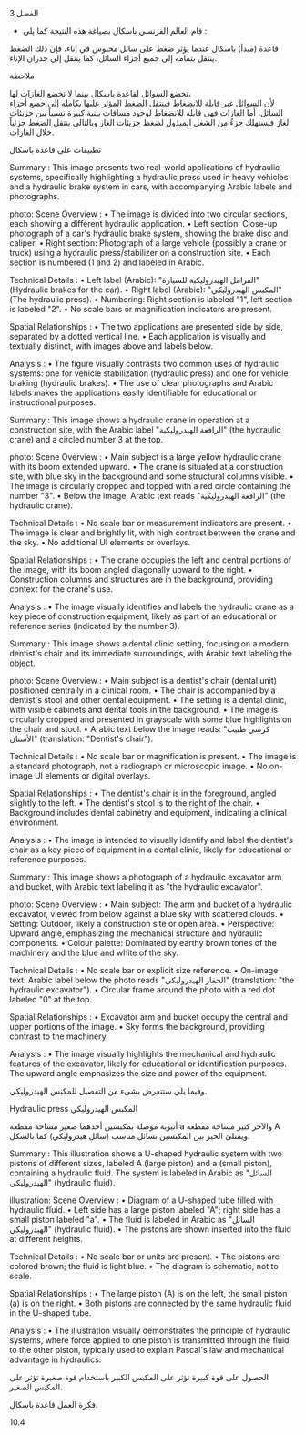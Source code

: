 3
الفصل <!-- text, from page 0 (l=0.852,t=0.033,r=0.925,b=0.074), with ID 421209de-4bbe-4e8b-b016-0b3680a6c5a9 -->

* قام العالم الفرنسي باسكال بصياغة هذه النتيجة كما يلي : <!-- text, from page 0 (l=0.462,t=0.087,r=0.931,b=0.113), with ID 685ac1bd-2c46-4e00-8159-1802e5fc8674 -->

قاعدة (مبدأ) باسكال
عندما يؤثر ضغط على سائل محبوس في إناء، فإن ذلك الضغط ينتقل بتمامه إلى جميع أجزاء السائل، كما ينتقل إلى جدران الإناء. <!-- text, from page 0 (l=0.071,t=0.118,r=0.928,b=0.194), with ID 0aae28f2-51de-465d-bbae-3d9fae4512f3 -->

ملاحظة

تخضع السوائل لقاعدة باسكال بينما لا تخضع الغازات لها،  
لأن السوائل غير قابلة للانضغاط فينتقل الضغط المؤثر عليها بكامله إلى جميع أجزاء السائل، أما الغازات فهي قابلة للانضغاط لوجود مسافات بينية كبيرة نسبياً بين جزيئات الغاز فيستهلك جزءٌ من الشغل المبذول لضغط جزيئات الغاز وبالتالي ينتقل الضغط جزئياً خلال الغازات. <!-- text, from page 0 (l=0.071,t=0.208,r=0.940,b=0.345), with ID a893ceea-0e98-4f32-a74b-0415987f0308 -->

تطبيقات على قاعدة باسكال <!-- text, from page 0 (l=0.616,t=0.360,r=0.930,b=0.400), with ID 3372a09f-1383-476f-9dd5-09362e9500a9 -->

Summary : This image presents two real-world applications of hydraulic systems, specifically highlighting a hydraulic press used in heavy vehicles and a hydraulic brake system in cars, with accompanying Arabic labels and photographs.

photo:
Scene Overview :
  • The image is divided into two circular sections, each showing a different hydraulic application.
  • Left section: Close-up photograph of a car's hydraulic brake system, showing the brake disc and caliper.
  • Right section: Photograph of a large vehicle (possibly a crane or truck) using a hydraulic press/stabilizer on a construction site.
  • Each section is numbered (1 and 2) and labeled in Arabic.

Technical Details :
  • Left label (Arabic): "الفرامل الهيدروليكية للسيارة" (Hydraulic brakes for the car).
  • Right label (Arabic): "المكبس الهيدروليكي" (The hydraulic press).
  • Numbering: Right section is labeled "1", left section is labeled "2".
  • No scale bars or magnification indicators are present.

Spatial Relationships :
  • The two applications are presented side by side, separated by a dotted vertical line.
  • Each application is visually and textually distinct, with images above and labels below.

Analysis :
  • The figure visually contrasts two common uses of hydraulic systems: one for vehicle stabilization (hydraulic press) and one for vehicle braking (hydraulic brakes).
  • The use of clear photographs and Arabic labels makes the applications easily identifiable for educational or instructional purposes. <!-- figure, from page 0 (l=0.579,t=0.406,r=0.921,b=0.585), with ID c38c528c-bdc8-4d3d-8d57-3ca21ebe30d0 -->

Summary : This image shows a hydraulic crane in operation at a construction site, with the Arabic label "الرافعة الهيدروليكية" (the hydraulic crane) and a circled number 3 at the top.

photo:
Scene Overview :
  • Main subject is a large yellow hydraulic crane with its boom extended upward.
  • The crane is situated at a construction site, with blue sky in the background and some structural columns visible.
  • The image is circularly cropped and topped with a red circle containing the number "3".
  • Below the image, Arabic text reads "الرافعة الهيدروليكية" (the hydraulic crane).

Technical Details :
  • No scale bar or measurement indicators are present.
  • The image is clear and brightly lit, with high contrast between the crane and the sky.
  • No additional UI elements or overlays.

Spatial Relationships :
  • The crane occupies the left and central portions of the image, with its boom angled diagonally upward to the right.
  • Construction columns and structures are in the background, providing context for the crane's use.

Analysis :
  • The image visually identifies and labels the hydraulic crane as a key piece of construction equipment, likely as part of an educational or reference series (indicated by the number 3). <!-- figure, from page 0 (l=0.410,t=0.409,r=0.588,b=0.579), with ID a4f1467f-6127-4510-b95d-b20608941ada -->

Summary : This image shows a dental clinic setting, focusing on a modern dentist's chair and its immediate surroundings, with Arabic text labeling the object.

photo:
Scene Overview :
  • Main subject is a dentist's chair (dental unit) positioned centrally in a clinical room.
  • The chair is accompanied by a dentist's stool and other dental equipment.
  • The setting is a dental clinic, with visible cabinets and dental tools in the background.
  • The image is circularly cropped and presented in grayscale with some blue highlights on the chair and stool.
  • Arabic text below the image reads: "كرسي طبيب الأسنان" (translation: "Dentist's chair").

Technical Details :
  • No scale bar or magnification is present.
  • The image is a standard photograph, not a radiograph or microscopic image.
  • No on-image UI elements or digital overlays.

Spatial Relationships :
  • The dentist's chair is in the foreground, angled slightly to the left.
  • The dentist's stool is to the right of the chair.
  • Background includes dental cabinetry and equipment, indicating a clinical environment.

Analysis :
  • The image is intended to visually identify and label the dentist's chair as a key piece of equipment in a dental clinic, likely for educational or reference purposes. <!-- figure, from page 0 (l=0.247,t=0.406,r=0.414,b=0.584), with ID e3d464f7-eede-4447-ab58-26568904cfbf -->

Summary : This image shows a photograph of a hydraulic excavator arm and bucket, with Arabic text labeling it as "the hydraulic excavator".

photo:
Scene Overview :
  • Main subject: The arm and bucket of a hydraulic excavator, viewed from below against a blue sky with scattered clouds.
  • Setting: Outdoor, likely a construction site or open area.
  • Perspective: Upward angle, emphasizing the mechanical structure and hydraulic components.
  • Colour palette: Dominated by earthy brown tones of the machinery and the blue and white of the sky.

Technical Details :
  • No scale bar or explicit size reference.
  • On-image text: Arabic label below the photo reads "الحفار الهيدروليكي" (translation: "the hydraulic excavator").
  • Circular frame around the photo with a red dot labeled "0" at the top.

Spatial Relationships :
  • Excavator arm and bucket occupy the central and upper portions of the image.
  • Sky forms the background, providing contrast to the machinery.

Analysis :
  • The image visually highlights the mechanical and hydraulic features of the excavator, likely for educational or identification purposes. The upward angle emphasizes the size and power of the equipment. <!-- figure, from page 0 (l=0.071,t=0.408,r=0.253,b=0.581), with ID 980fc73b-8e3b-4091-a8bd-9e57ced4627b -->

وفيما يلي ستتعرض بشيء من التفصيل للمكبس الهيدروليكي. <!-- text, from page 0 (l=0.438,t=0.595,r=0.931,b=0.625), with ID 3be1648a-138b-41ea-b8f7-f48190ccf892 -->

Hydraulic press المكبس الهيدروليكي <!-- text, from page 0 (l=0.513,t=0.635,r=0.931,b=0.670), with ID 508c2f7c-568a-4e0a-abac-f2f9629b8c21 -->

أنبوبة موصلة بمكبسَين أحدهما صغير مساحة مقطعه a
والآخر كبير مساحة مقطعه A ويمتلئ الحيز بين المكبسين
بسائل مناسب (سائل هيدروليكي) كما بالشكل. <!-- text, from page 0 (l=0.405,t=0.676,r=0.949,b=0.781), with ID 9959fd14-d272-4453-bd47-49ae7a46ce9f -->

Summary : This illustration shows a U-shaped hydraulic system with two pistons of different sizes, labeled A (large piston) and a (small piston), containing a hydraulic fluid. The system is labeled in Arabic as "السائل الهيدروليكي" (hydraulic fluid).

illustration:
Scene Overview :
  • Diagram of a U-shaped tube filled with hydraulic fluid.
  • Left side has a large piston labeled "A"; right side has a small piston labeled "a".
  • The fluid is labeled in Arabic as "السائل الهيدروليكي" (hydraulic fluid).
  • The pistons are shown inserted into the fluid at different heights.

Technical Details :
  • No scale bar or units are present.
  • The pistons are colored brown; the fluid is light blue.
  • The diagram is schematic, not to scale.

Spatial Relationships :
  • The large piston (A) is on the left, the small piston (a) is on the right.
  • Both pistons are connected by the same hydraulic fluid in the U-shaped tube.

Analysis :
  • The illustration visually demonstrates the principle of hydraulic systems, where force applied to one piston is transmitted through the fluid to the other piston, typically used to explain Pascal's law and mechanical advantage in hydraulics. <!-- figure, from page 0 (l=0.075,t=0.659,r=0.344,b=0.773), with ID bb601b8d-d3f2-4aa0-a4a7-3603774bb838 -->

الحصول على قوة كبيرة تؤثر على المكبس الكبير باستخدام قوة صغيرة تؤثر على المكبس الصغير. <!-- text, from page 0 (l=0.135,t=0.785,r=0.952,b=0.842), with ID e5b26236-7b6e-46d6-ac28-f57f2e5334ee -->

فكرة العمل
قاعدة باسكال. <!-- text, from page 0 (l=0.752,t=0.854,r=0.947,b=0.896), with ID 906840c8-45f1-484a-a345-f67886ee8fe1 -->

$10.4$ <!-- marginalia, from page 0 (l=0.869,t=0.921,r=0.923,b=0.950), with ID 0eab6451-320a-4615-a1ac-5b528bbe509f -->